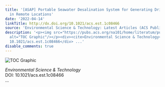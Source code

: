 ```yaml
---
title: '[ASAP] Portable Seawater Desalination System for Generating Drinkable Water
  in Remote Locations'
date: '2022-04-14'
linkTitle: http://dx.doi.org/10.1021/acs.est.1c08466
source: 'Environmental Science & Technology: Latest Articles (ACS Publications)'
description: '<p><img src="https://pubs.acs.org/na101/home/literatum/publisher/achs/journals/content/esthag/0/esthag.ahead-of-print/acs.est.1c08466/20220414/images/medium/es1c08466_0008.gif"
  alt="TOC Graphic"/></p><div><cite>Environmental Science & Technology</cite></div><div>DOI:
  10.1021/acs.est.1c08466</div> ...'
disable_comments: true
---
```

<p><img src="https://pubs.acs.org/na101/home/literatum/publisher/achs/journals/content/esthag/0/esthag.ahead-of-print/acs.est.1c08466/20220414/images/medium/es1c08466_0008.gif" alt="TOC Graphic"/></p><div><cite>Environmental Science & Technology</cite></div><div>DOI: 10.1021/acs.est.1c08466</div> ...